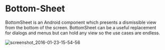 # Bottom-Sheet

BottomSheet is an Android component which presents a dismissible view from the bottom of the screen. 
BottomSheet can be a useful replacement for dialogs and menus but can hold any view so the use cases are endless.

![screenshot_2016-01-23-15-54-56](https://cloud.githubusercontent.com/assets/8555231/12529813/6d7c573e-c1f0-11e5-84cd-e774742ba5fa.png)

